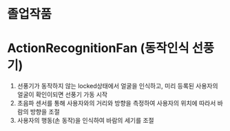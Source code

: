 # 졸업작품
# ActionRecognitionFan (동작인식 선풍기)
1. 선풍기가 동작하지 않는 locked상태에서 얼굴을 인식하고, 미리 등록된 사용자의 얼굴이 확인이되면 선풍기 가동 시작
2. 초음파 센서를 통해 사용자와의 거리와 방향을 측정하여 사용자의 위치에 따라서 바람의 방향을 조절
3. 사용자의 행동(손 동작)을 인식하여 바람의 세기를 조절

 
